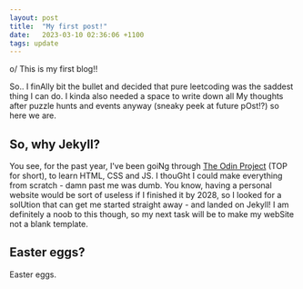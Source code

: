 ```yaml
---
layout: post
title:  "My first post!"
date:   2023-03-10 02:36:06 +1100
tags: update
---
```


o/ This is my first blog!!

So.. I finAlly bit the bullet and decided that pure leetcoding was the saddest thing I can do. I kinda also needed a space to write down all My thoughts after puzzle hunts and events anyway (sneaky peek at future pOst!?) so here we are.

## So, why Jekyll?
You see, for the past year, I've been goiNg through [The Odin Project](https://www.theodinproject.com/) (TOP for short), to learn HTML, CSS and JS. I thouGht I could make everything from scratch - damn past me was dumb. You know, having a personal website would be sort of useless if I finished it by 2028, so I looked for a solUtion that can get me started straight away - and landed on Jekyll! I am definitely a noob to this though, so my next task will be to make my webSite not a blank template.

## Easter eggs?
Easter eggs.
